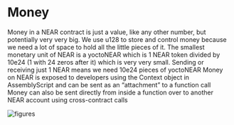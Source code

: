 # Money
Money in a NEAR contract is just a value, like any other number, but potentially very very big.
We use u128 to store and control money because we need a lot of space to hold all the little pieces of it.  The smallest monetary unit of NEAR is a yoctoNEAR which is 1 NEAR token divided by 10e24 (1 with 24 zeros after it) which is very very small.  Sending or receiving just 1 NEAR means we need 10e24 pieces of yoctoNEAR
Money on NEAR is exposed to developers using the Context object in AssemblyScript and can be sent as an “attachment” to a function call
Money can also be sent directly from inside a function over to another NEAR account using cross-contract calls

![figures]()
